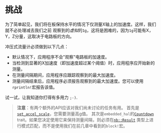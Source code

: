 # 挑战

为了简单起见，我们将在板保持水平的情况下仅测量X轴上的加速度。这样，我们就不必处理减去我们之前
观察到的*虚拟*的`1g`，这将是困难的，因为`1g`可能有X，Y，Z分量，这取决于电路板的方向。

冲压式流量计必须做到以下几点：

- 默认情况下，应用程序不会"观察"电路板的加速度。
- 当检测到显著的X加速度（即加速度超过某个阈值）时，应用程序应开始新的测量。
- 在测量间隔期间，应用程序应跟踪观察到的最大加速度。
- 测量间隔结束后，应用程序必须报告观察到的最大加速度。您可以使用`rprintln!`宏报告该值。

试一试，让我知道你打得有多用力 `;-)`.

> **注意**：有两个额外的API应该对我们尚未讨论的任务有用。 首先是[`set_accel_scale`]，您需要测量高g值。
> 其次是`embedded_hal`的[`Countdown`] trait。如果您决定使用它来保持测量间隔，则必须在[`nb::Result`]
> 类型上进行模式匹配，而不是使用我们在前几章中看到的`block!`宏。


[`set_accel_scale`]: https://docs.rs/lsm303agr/0.2.2/lsm303agr/struct.Lsm303agr.html#method.set_accel_scale
[`Countdown`]: https://docs.rs/embedded-hal/0.2.6/embedded_hal/timer/trait.CountDown.html
[`nb::Result`]: https://docs.rs/nb/1.0.0/nb/type.Result.html
